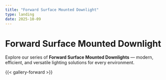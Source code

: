 ```yaml
---
title: "Forward Surface Mounted Downlight"
type: landing
date: 2025-10-09
---
```


# Forward Surface Mounted Downlight

Explore our series of **Forward Surface Mounted Downlights** — modern, efficient, and versatile lighting solutions for every environment.

{{< gallery-forward >}}
